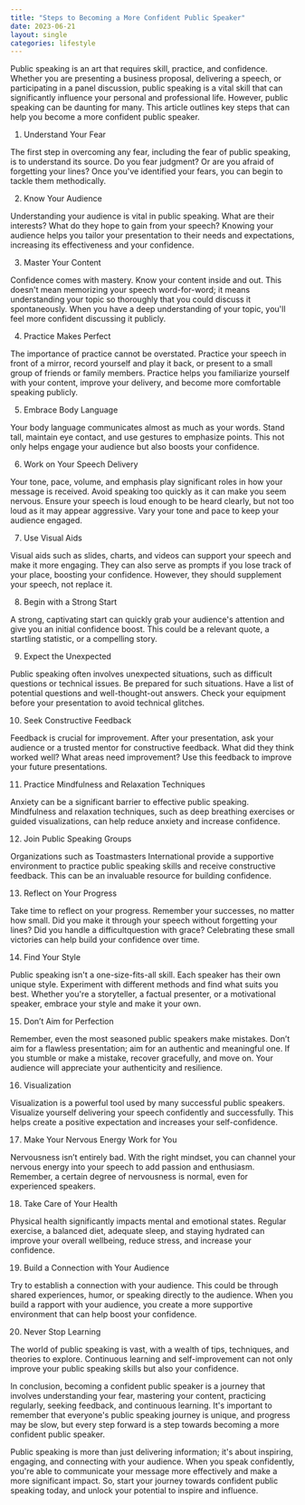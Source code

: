 ```yaml
---
title: "Steps to Becoming a More Confident Public Speaker"
date: 2023-06-21
layout: single
categories: lifestyle
---
```

Public speaking is an art that requires skill, practice, and confidence. Whether you are presenting a business proposal, delivering a speech, or participating in a panel discussion, public speaking is a vital skill that can significantly influence your personal and professional life. However, public speaking can be daunting for many. This article outlines key steps that can help you become a more confident public speaker.

1. Understand Your Fear

The first step in overcoming any fear, including the fear of public speaking, is to understand its source. Do you fear judgment? Or are you afraid of forgetting your lines? Once you've identified your fears, you can begin to tackle them methodically.

2. Know Your Audience

Understanding your audience is vital in public speaking. What are their interests? What do they hope to gain from your speech? Knowing your audience helps you tailor your presentation to their needs and expectations, increasing its effectiveness and your confidence.

3. Master Your Content

Confidence comes with mastery. Know your content inside and out. This doesn't mean memorizing your speech word-for-word; it means understanding your topic so thoroughly that you could discuss it spontaneously. When you have a deep understanding of your topic, you'll feel more confident discussing it publicly.

4. Practice Makes Perfect

The importance of practice cannot be overstated. Practice your speech in front of a mirror, record yourself and play it back, or present to a small group of friends or family members. Practice helps you familiarize yourself with your content, improve your delivery, and become more comfortable speaking publicly.

5. Embrace Body Language

Your body language communicates almost as much as your words. Stand tall, maintain eye contact, and use gestures to emphasize points. This not only helps engage your audience but also boosts your confidence.

6. Work on Your Speech Delivery

Your tone, pace, volume, and emphasis play significant roles in how your message is received. Avoid speaking too quickly as it can make you seem nervous. Ensure your speech is loud enough to be heard clearly, but not too loud as it may appear aggressive. Vary your tone and pace to keep your audience engaged.

7. Use Visual Aids

Visual aids such as slides, charts, and videos can support your speech and make it more engaging. They can also serve as prompts if you lose track of your place, boosting your confidence. However, they should supplement your speech, not replace it.

8. Begin with a Strong Start

A strong, captivating start can quickly grab your audience's attention and give you an initial confidence boost. This could be a relevant quote, a startling statistic, or a compelling story.

9. Expect the Unexpected

Public speaking often involves unexpected situations, such as difficult questions or technical issues. Be prepared for such situations. Have a list of potential questions and well-thought-out answers. Check your equipment before your presentation to avoid technical glitches.

10. Seek Constructive Feedback

Feedback is crucial for improvement. After your presentation, ask your audience or a trusted mentor for constructive feedback. What did they think worked well? What areas need improvement? Use this feedback to improve your future presentations.

11. Practice Mindfulness and Relaxation Techniques

Anxiety can be a significant barrier to effective public speaking. Mindfulness and relaxation techniques, such as deep breathing exercises or guided visualizations, can help reduce anxiety and increase confidence.

12. Join Public Speaking Groups

Organizations such as Toastmasters International provide a supportive environment to practice public speaking skills and receive constructive feedback. This can be an invaluable resource for building confidence.

13. Reflect on Your Progress

Take time to reflect on your progress. Remember your successes, no matter how small. Did you make it through your speech without forgetting your lines? Did you handle a difficultquestion with grace? Celebrating these small victories can help build your confidence over time.

14. Find Your Style

Public speaking isn't a one-size-fits-all skill. Each speaker has their own unique style. Experiment with different methods and find what suits you best. Whether you're a storyteller, a factual presenter, or a motivational speaker, embrace your style and make it your own.

15. Don’t Aim for Perfection

Remember, even the most seasoned public speakers make mistakes. Don’t aim for a flawless presentation; aim for an authentic and meaningful one. If you stumble or make a mistake, recover gracefully, and move on. Your audience will appreciate your authenticity and resilience.

16. Visualization

Visualization is a powerful tool used by many successful public speakers. Visualize yourself delivering your speech confidently and successfully. This helps create a positive expectation and increases your self-confidence.

17. Make Your Nervous Energy Work for You

Nervousness isn’t entirely bad. With the right mindset, you can channel your nervous energy into your speech to add passion and enthusiasm. Remember, a certain degree of nervousness is normal, even for experienced speakers.

18. Take Care of Your Health

Physical health significantly impacts mental and emotional states. Regular exercise, a balanced diet, adequate sleep, and staying hydrated can improve your overall wellbeing, reduce stress, and increase your confidence.

19. Build a Connection with Your Audience

Try to establish a connection with your audience. This could be through shared experiences, humor, or speaking directly to the audience. When you build a rapport with your audience, you create a more supportive environment that can help boost your confidence.

20. Never Stop Learning

The world of public speaking is vast, with a wealth of tips, techniques, and theories to explore. Continuous learning and self-improvement can not only improve your public speaking skills but also your confidence.

In conclusion, becoming a confident public speaker is a journey that involves understanding your fear, mastering your content, practicing regularly, seeking feedback, and continuous learning. It's important to remember that everyone's public speaking journey is unique, and progress may be slow, but every step forward is a step towards becoming a more confident public speaker.

Public speaking is more than just delivering information; it's about inspiring, engaging, and connecting with your audience. When you speak confidently, you're able to communicate your message more effectively and make a more significant impact. So, start your journey towards confident public speaking today, and unlock your potential to inspire and influence.